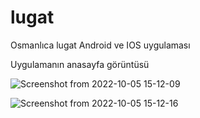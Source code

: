 # lugat

Osmanlıca lugat Android ve IOS uygulaması

Uygulamanın anasayfa görüntüsü

![Screenshot from 2022-10-05 15-12-09](https://user-images.githubusercontent.com/40487051/194057844-820bd64b-63ab-4ae0-803b-2b0de3cabf01.png)

![Screenshot from 2022-10-05 15-12-16](https://user-images.githubusercontent.com/40487051/194057889-c0dd520c-fb42-4a91-807c-dcb85f55317a.png)



